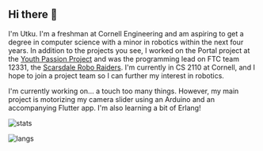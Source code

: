 Hi there 👋
---

I'm Utku. I'm a freshman at Cornell Engineering and am aspiring to get a degree in computer science with a minor in robotics within the next four years. In addition to the projects you see, I worked on the Portal project at the [Youth Passion Project](https://www.youthpassionproject.org/) and was the programming lead on FTC team 12331, the [Scarsdale Robo Raiders](https://www.scarsdalerobotics.com/). I'm currently in CS 2110 at Cornell, and I hope to join a project team so I can further my interest in robotics.

I'm currently working on... a touch too many things. However, my main project is motorizing my camera slider using an Arduino and an accompanying Flutter app. I'm also learning a bit of Erlang!


![stats](https://github-readme-stats.vercel.app/api?username=Yey007&show_icons=true&count_private=true&theme=transparent&hide_rank=true)

![langs](https://github-readme-stats.vercel.app/api/top-langs/?username=Yey007&layout=compact&theme=transparent&hide=jupyter%20notebook&langs_count=8)
